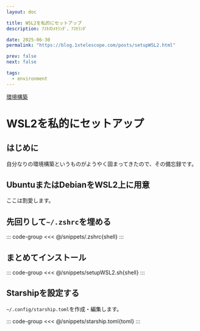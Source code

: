 ```yaml
---
layout: doc

title: WSL2を私的にセットアップ
description: ｱｽﾓのﾒﾓﾗﾝﾀﾞ、ｱｽﾓﾗﾝﾀﾞ

date: 2025-06-30
permalink: "https://blog.1xtelescope.com/posts/setupWSL2.html"

prev: false
next: false

tags:
  - environment
---
```


[環境構築](../tags/environment)

# WSL2を私的にセットアップ

## はじめに

自分なりの環境構築というものがようやく固まってきたので、その備忘録です。

## UbuntuまたはDebianをWSL2上に用意

ここは割愛します。

## 先回りして`~/.zshrc`を埋める

::: code-group
<<< @/snippets/.zshrc{shell}
:::

## まとめてインストール

::: code-group
<<< @/snippets/setupWSL2.sh{shell}
:::

## Starshipを設定する

`~/.config/starship.toml`を作成・編集します。

::: code-group
<<< @/snippets/starship.toml{toml}
:::